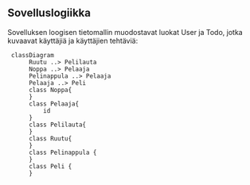 ## Sovelluslogiikka

Sovelluksen loogisen tietomallin muodostavat luokat User ja Todo, jotka kuvaavat käyttäjiä ja käyttäjien tehtäviä:

```mermaid
 classDiagram
      Ruutu ..> Pelilauta
      Noppa ..> Pelaaja
      Pelinappula ..> Pelaaja
      Pelaaja ..> Peli
      class Noppa{
      }
      class Pelaaja{
          id
      }
      class Pelilauta{
      }
      class Ruutu{
      }
      class Pelinappula {
      }
      class Peli {
      }
```
